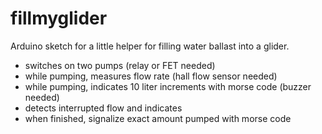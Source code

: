 # fillmyglider
Arduino sketch for a little helper for filling water ballast into a glider.

- switches on two pumps (relay or FET needed)
- while pumping, measures flow rate (hall flow sensor needed)
- while pumping, indicates 10 liter increments with morse code (buzzer needed)
- detects interrupted flow and indicates
- when finished, signalize exact amount pumped with morse code
